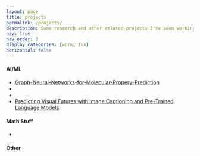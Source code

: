 ```yaml
---
layout: page
title: projects
permalink: /projects/
description: Some research and other related projects I've been working on. Everything here is my personal project.
nav: true
nav_order: 3
display_categories: [work, fun]
horizontal: false
---
```


<!-- pages/projects.md -->
<link rel="stylesheet" href="https://cdnjs.cloudflare.com/ajax/libs/font-awesome/4.7.0/css/font-awesome.min.css">

<div class="projects">
<h4>AI/ML</h4>
<ul>
<li> 
        <a href="https://github.com/anjaa7/Graph-Neural-Networks-for-Molecular-Propery-Prediction---JAX/blob/main/GraduationProject.pdf"</a> Graph-Neural-Networks-for-Molecular-Propery-Prediction <a href=""><i class="fa fa-github" style="font-size:18px"></i></a>
</li>
<li> 
        <a href=""></a> <a href=""><i class="fa fa-github" style="font-size:18px"></i></a>
</li>
<li> 
        <a href=""></a> <a href=""><i class="fa fa-github" style="font-size:18px"></i></a>
</li>
<li>
        <a href=""> 
        Predicting Visual Futures with Image Captioning and Pre-Trained Language Models </a>  <a href="https://github.com/alexzhang13/image-gail"><i class="fa fa-github" style="font-size:18px"></i></a>
</li>
</ul>
        
<h4>Math Stuff</h4>
<ul>
<li>
<a href=""></a>
</li>

 </ul>
 
</div>

<h4>Other</h4>
<ul>
</ul>
